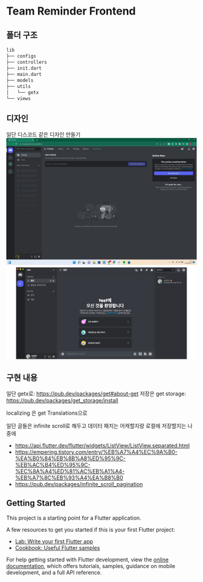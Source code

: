 <!-- @format -->

# Team Reminder Frontend

## 폴더 구조

```shell
lib
├── configs
├── controllers
├── init.dart
├── main.dart
├── models
├── utils
│   └── getx
└── views
```

## 디자인

일단 디스코드 같은 디자인 만들기
![discord main ui](./readme/discord%20main%20ui.jpeg)
![discord main ui](./readme/discord%20server%20ui.png)

## 구현 내용

일단 getx로: https://pub.dev/packages/get#about-get
저장은 get storage: https://pub.dev/packages/get_storage/install

localizing 은 get Translations으로

일단 글들은 infinite scroll로 해두고
데이터 패치는 어캐할지랑 로컬에 저장할지는 나중에

- https://api.flutter.dev/flutter/widgets/ListView/ListView.separated.html
- https://empering.tistory.com/entry/%EB%A7%A4%EC%9A%B0-%EA%B0%84%EB%8B%A8%ED%95%9C-%EB%AC%B4%ED%95%9C-%EC%8A%A4%ED%81%AC%EB%A1%A4-%EB%A7%8C%EB%93%A4%EA%B8%B0
- https://pub.dev/packages/infinite_scroll_pagination

## Getting Started

This project is a starting point for a Flutter application.

A few resources to get you started if this is your first Flutter project:

- [Lab: Write your first Flutter app](https://docs.flutter.dev/get-started/codelab)
- [Cookbook: Useful Flutter samples](https://docs.flutter.dev/cookbook)

For help getting started with Flutter development, view the
[online documentation](https://docs.flutter.dev/), which offers tutorials,
samples, guidance on mobile development, and a full API reference.
